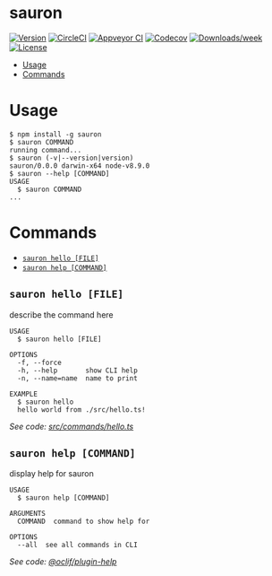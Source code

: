 sauron
======



[![Version](https://img.shields.io/npm/v/sauron.svg)](https://npmjs.org/package/sauron)
[![CircleCI](https://circleci.com/gh/sauron/sauron/tree/master.svg?style=shield)](https://circleci.com/gh/sauron/sauron/tree/master)
[![Appveyor CI](https://ci.appveyor.com/api/projects/status/github/sauron/sauron?branch=master&svg=true)](https://ci.appveyor.com/project/sauron/sauron/branch/master)
[![Codecov](https://codecov.io/gh/sauron/sauron/branch/master/graph/badge.svg)](https://codecov.io/gh/sauron/sauron)
[![Downloads/week](https://img.shields.io/npm/dw/sauron.svg)](https://npmjs.org/package/sauron)
[![License](https://img.shields.io/npm/l/sauron.svg)](https://github.com/sauron/sauron/blob/master/package.json)

<!-- toc -->
* [Usage](#usage)
* [Commands](#commands)
<!-- tocstop -->
# Usage
<!-- usage -->
```sh-session
$ npm install -g sauron
$ sauron COMMAND
running command...
$ sauron (-v|--version|version)
sauron/0.0.0 darwin-x64 node-v8.9.0
$ sauron --help [COMMAND]
USAGE
  $ sauron COMMAND
...
```
<!-- usagestop -->
# Commands
<!-- commands -->
* [`sauron hello [FILE]`](#sauron-hello-file)
* [`sauron help [COMMAND]`](#sauron-help-command)

## `sauron hello [FILE]`

describe the command here

```
USAGE
  $ sauron hello [FILE]

OPTIONS
  -f, --force
  -h, --help       show CLI help
  -n, --name=name  name to print

EXAMPLE
  $ sauron hello
  hello world from ./src/hello.ts!
```

_See code: [src/commands/hello.ts](https://github.com/sauron/sauron/blob/v0.0.0/src/commands/hello.ts)_

## `sauron help [COMMAND]`

display help for sauron

```
USAGE
  $ sauron help [COMMAND]

ARGUMENTS
  COMMAND  command to show help for

OPTIONS
  --all  see all commands in CLI
```

_See code: [@oclif/plugin-help](https://github.com/oclif/plugin-help/blob/v1.2.10/src/commands/help.ts)_
<!-- commandsstop -->
